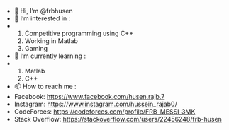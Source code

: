- 👋 Hi, I’m @frbhusen
- 👀 I’m interested in :
- 1) Competitive programming using C++
  2) Working in Matlab
  3) Gaming
- 🌱 I’m currently learning :
- 1) Matlab
  2) C++
- 📫 How to reach me :
- Facebook: https://www.facebook.com/husen.rajb.7
- Instagram: https://www.instagram.com/hussein_rajab0/
- CodeForces: https://codeforces.com/profile/FRB_MESSI_3MK
- Stack Overflow: https://stackoverflow.com/users/22456248/frb-husen

<!---
frbhusen/frbhusen is a ✨ special ✨ repository because its `README.md` (this file) appears on your GitHub profile.
You can click the Preview link to take a look at your changes.
--->
